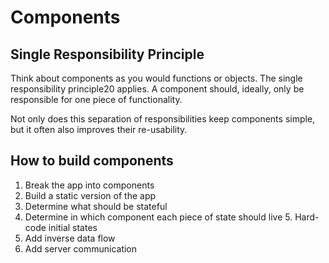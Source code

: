 # Components

## Single Responsibility Principle

Think about components as you would functions or objects. The single responsibility principle20 applies. A component should, ideally, only be responsible for one piece of functionality.

Not only does this separation of responsibilities keep components simple, but it often also improves their re-usability.

## How to build components

1. Break the app into components
2. Build a static version of the app
3. Determine what should be stateful
4. Determine in which component each piece of state should live 5. Hard-code initial states
6. Add inverse data flow
7. Add server communication